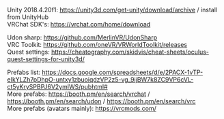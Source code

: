 Unity 2018.4.20f1: https://unity3d.com/get-unity/download/archive / install from UnityHub <br>
VRChat SDK's: https://vrchat.com/home/download <br>

Udon sharp: https://github.com/MerlinVR/UdonSharp <br>
VRC Toolkit: https://github.com/oneVR/VRWorldToolkit/releases<br>
Quest settings: https://cheatography.com/skidvis/cheat-sheets/oculus-quest-settings-for-unity3d/ <br>


Prefabs list: https://docs.google.com/spreadsheets/d/e/2PACX-1vTP-eIkYLZh7pDhpO-untxy1zbuoiqdzVP2z5-vg_9ijBW7k8ZC9VP6cVL-ct5yKrySPBPJ6V2ymlWS/pubhtml# <br>
More prefabs: https://booth.pm/en/search/vrchat / https://booth.pm/en/search/udon / https://booth.pm/en/search/vrc <br>
More prefabs (avatars mainly): https://vrcmods.com/
